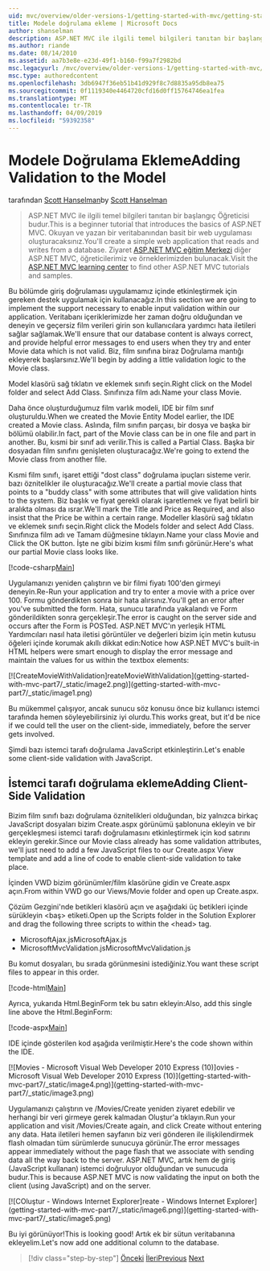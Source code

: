 ```yaml
---
uid: mvc/overview/older-versions-1/getting-started-with-mvc/getting-started-with-mvc-part7
title: Modele doğrulama ekleme | Microsoft Docs
author: shanselman
description: ASP.NET MVC ile ilgili temel bilgileri tanıtan bir başlangıç Öğreticisi budur. Okuyan ve yazan bir veritabanından basit bir web uygulaması oluşturun.
ms.author: riande
ms.date: 08/14/2010
ms.assetid: aa7b3e8e-e23d-49f1-b160-f99a7f2982bd
msc.legacyurl: /mvc/overview/older-versions-1/getting-started-with-mvc/getting-started-with-mvc-part7
msc.type: authoredcontent
ms.openlocfilehash: 3db6947f36eb51b41d929f8c7d8835a95db8ea75
ms.sourcegitcommit: 0f1119340e4464720cfd16d0ff15764746ea1fea
ms.translationtype: MT
ms.contentlocale: tr-TR
ms.lasthandoff: 04/09/2019
ms.locfileid: "59392358"
---
```

# <a name="adding-validation-to-the-model"></a><span data-ttu-id="7131f-104">Modele Doğrulama Ekleme</span><span class="sxs-lookup"><span data-stu-id="7131f-104">Adding Validation to the Model</span></span>

<span data-ttu-id="7131f-105">tarafından [Scott Hanselman](https://github.com/shanselman)</span><span class="sxs-lookup"><span data-stu-id="7131f-105">by [Scott Hanselman](https://github.com/shanselman)</span></span>

> <span data-ttu-id="7131f-106">ASP.NET MVC ile ilgili temel bilgileri tanıtan bir başlangıç Öğreticisi budur.</span><span class="sxs-lookup"><span data-stu-id="7131f-106">This is a beginner tutorial that introduces the basics of ASP.NET MVC.</span></span> <span data-ttu-id="7131f-107">Okuyan ve yazan bir veritabanından basit bir web uygulaması oluşturacaksınız.</span><span class="sxs-lookup"><span data-stu-id="7131f-107">You'll create a simple web application that reads and writes from a database.</span></span> <span data-ttu-id="7131f-108">Ziyaret [ASP.NET MVC eğitim Merkezi](../../../index.md) diğer ASP.NET MVC, öğreticilerimiz ve örneklerimizden bulunacak.</span><span class="sxs-lookup"><span data-stu-id="7131f-108">Visit the [ASP.NET MVC learning center](../../../index.md) to find other ASP.NET MVC tutorials and samples.</span></span>


<span data-ttu-id="7131f-109">Bu bölümde giriş doğrulaması uygulamamız içinde etkinleştirmek için gereken destek uygulamak için kullanacağız.</span><span class="sxs-lookup"><span data-stu-id="7131f-109">In this section we are going to implement the support necessary to enable input validation within our application.</span></span> <span data-ttu-id="7131f-110">Veritabanı içeriklerimizde her zaman doğru olduğundan ve deneyin ve geçersiz film verileri girin son kullanıcılara yardımcı hata iletileri sağlar sağlamak.</span><span class="sxs-lookup"><span data-stu-id="7131f-110">We'll ensure that our database content is always correct, and provide helpful error messages to end users when they try and enter Movie data which is not valid.</span></span> <span data-ttu-id="7131f-111">Biz, film sınıfına biraz Doğrulama mantığı ekleyerek başlarsınız.</span><span class="sxs-lookup"><span data-stu-id="7131f-111">We'll begin by adding a little validation logic to the Movie class.</span></span>

<span data-ttu-id="7131f-112">Model klasörü sağ tıklatın ve eklemek sınıfı seçin.</span><span class="sxs-lookup"><span data-stu-id="7131f-112">Right click on the Model folder and select Add Class.</span></span> <span data-ttu-id="7131f-113">Sınıfınıza film adı.</span><span class="sxs-lookup"><span data-stu-id="7131f-113">Name your class Movie.</span></span>

<span data-ttu-id="7131f-114">Daha önce oluşturduğumuz film varlık modeli, IDE bir film sınıf oluşturuldu.</span><span class="sxs-lookup"><span data-stu-id="7131f-114">When we created the Movie Entity Model earlier, the IDE created a Movie class.</span></span> <span data-ttu-id="7131f-115">Aslında, film sınıfın parçası, bir dosya ve başka bir bölümü olabilir.</span><span class="sxs-lookup"><span data-stu-id="7131f-115">In fact, part of the Movie class can be in one file and part in another.</span></span> <span data-ttu-id="7131f-116">Bu, kısmi bir sınıf adı verilir.</span><span class="sxs-lookup"><span data-stu-id="7131f-116">This is called a Partial Class.</span></span> <span data-ttu-id="7131f-117">Başka bir dosyadan film sınıfını genişleten oluşturacağız.</span><span class="sxs-lookup"><span data-stu-id="7131f-117">We're going to extend the Movie class from another file.</span></span>

<span data-ttu-id="7131f-118">Kısmi film sınıfı, işaret ettiği "dost class" doğrulama ipuçları sisteme verir. bazı öznitelikler ile oluşturacağız.</span><span class="sxs-lookup"><span data-stu-id="7131f-118">We'll create a partial movie class that points to a "buddy class" with some attributes that will give validation hints to the system.</span></span> <span data-ttu-id="7131f-119">Biz başlık ve fiyat gerekli olarak işaretlemek ve fiyat belirli bir aralıkta olması da ısrar.</span><span class="sxs-lookup"><span data-stu-id="7131f-119">We'll mark the Title and Price as Required, and also insist that the Price be within a certain range.</span></span> <span data-ttu-id="7131f-120">Modeller klasörü sağ tıklatın ve eklemek sınıfı seçin.</span><span class="sxs-lookup"><span data-stu-id="7131f-120">Right click the Models folder and select Add Class.</span></span> <span data-ttu-id="7131f-121">Sınıfınıza film adı ve Tamam düğmesine tıklayın.</span><span class="sxs-lookup"><span data-stu-id="7131f-121">Name your class Movie and Click the OK button.</span></span> <span data-ttu-id="7131f-122">İşte ne gibi bizim kısmi film sınıfı görünür.</span><span class="sxs-lookup"><span data-stu-id="7131f-122">Here's what our partial Movie class looks like.</span></span>

[!code-csharp[Main](getting-started-with-mvc-part7/samples/sample1.cs)]

<span data-ttu-id="7131f-123">Uygulamanızı yeniden çalıştırın ve bir filmi fiyatı 100'den girmeyi deneyin.</span><span class="sxs-lookup"><span data-stu-id="7131f-123">Re-Run your application and try to enter a movie with a price over 100.</span></span> <span data-ttu-id="7131f-124">Formu gönderdikten sonra bir hata alırsınız.</span><span class="sxs-lookup"><span data-stu-id="7131f-124">You'll get an error after you've submitted the form.</span></span> <span data-ttu-id="7131f-125">Hata, sunucu tarafında yakalandı ve Form gönderildikten sonra gerçekleşir.</span><span class="sxs-lookup"><span data-stu-id="7131f-125">The error is caught on the server side and occurs after the Form is POSTed.</span></span> <span data-ttu-id="7131f-126">ASP.NET MVC'ın yerleşik HTML Yardımcıları nasıl hata iletisi görüntüler ve değerleri bizim için metin kutusu öğeleri içinde korumak akıllı dikkat edin:</span><span class="sxs-lookup"><span data-stu-id="7131f-126">Notice how ASP.NET MVC's built-in HTML helpers were smart enough to display the error message and maintain the values for us within the textbox elements:</span></span>

[![C<span data-ttu-id="7131f-127">reateMovieWithValidation]</span><span class="sxs-lookup"><span data-stu-id="7131f-127">reateMovieWithValidation]</span></span>(getting-started-with-mvc-part7/_static/image2.png)](getting-started-with-mvc-part7/_static/image1.png)

<span data-ttu-id="7131f-128">Bu mükemmel çalışıyor, ancak sunucu söz konusu önce biz kullanıcı istemci tarafında hemen söyleyebilirsiniz iyi olurdu.</span><span class="sxs-lookup"><span data-stu-id="7131f-128">This works great, but it'd be nice if we could tell the user on the client-side, immediately, before the server gets involved.</span></span>

<span data-ttu-id="7131f-129">Şimdi bazı istemci tarafı doğrulama JavaScript etkinleştirin.</span><span class="sxs-lookup"><span data-stu-id="7131f-129">Let's enable some client-side validation with JavaScript.</span></span>

## <a name="adding-client-side-validation"></a><span data-ttu-id="7131f-130">İstemci tarafı doğrulama ekleme</span><span class="sxs-lookup"><span data-stu-id="7131f-130">Adding Client-Side Validation</span></span>

<span data-ttu-id="7131f-131">Bizim film sınıfı bazı doğrulama öznitelikleri olduğundan, biz yalnızca birkaç JavaScript dosyaları bizim Create.aspx görünümü şablonuna ekleyin ve bir gerçekleşmesi istemci tarafı doğrulamasını etkinleştirmek için kod satırını ekleyin gerekir.</span><span class="sxs-lookup"><span data-stu-id="7131f-131">Since our Movie class already has some validation attributes, we'll just need to add a few JavaScript files to our Create.aspx View template and add a line of code to enable client-side validation to take place.</span></span>

<span data-ttu-id="7131f-132">İçinden VWD bizim görünümler/film klasörüne gidin ve Create.aspx açın.</span><span class="sxs-lookup"><span data-stu-id="7131f-132">From within VWD go our Views/Movie folder and open up Create.aspx.</span></span>

<span data-ttu-id="7131f-133">Çözüm Gezgini'nde betikleri klasörü açın ve aşağıdaki üç betikleri içinde sürükleyin &lt;baş&gt; etiketi.</span><span class="sxs-lookup"><span data-stu-id="7131f-133">Open up the Scripts folder in the Solution Explorer and drag the following three scripts to within the &lt;head&gt; tag.</span></span>

- <span data-ttu-id="7131f-134">MicrosoftAjax.js</span><span class="sxs-lookup"><span data-stu-id="7131f-134">MicrosoftAjax.js</span></span>
- <span data-ttu-id="7131f-135">MicrosoftMvcValidation.js</span><span class="sxs-lookup"><span data-stu-id="7131f-135">MicrosoftMvcValidation.js</span></span>

<span data-ttu-id="7131f-136">Bu komut dosyaları, bu sırada görünmesini istediğiniz.</span><span class="sxs-lookup"><span data-stu-id="7131f-136">You want these script files to appear in this order.</span></span>

[!code-html[Main](getting-started-with-mvc-part7/samples/sample2.html)]

<span data-ttu-id="7131f-137">Ayrıca, yukarıda Html.BeginForm tek bu satırı ekleyin:</span><span class="sxs-lookup"><span data-stu-id="7131f-137">Also, add this single line above the Html.BeginForm:</span></span>

[!code-aspx[Main](getting-started-with-mvc-part7/samples/sample3.aspx)]

<span data-ttu-id="7131f-138">IDE içinde gösterilen kod aşağıda verilmiştir.</span><span class="sxs-lookup"><span data-stu-id="7131f-138">Here's the code shown within the IDE.</span></span>

[![M<span data-ttu-id="7131f-139">ovies - Microsoft Visual Web Developer 2010 Express (10)]</span><span class="sxs-lookup"><span data-stu-id="7131f-139">ovies - Microsoft Visual Web Developer 2010 Express (10)]</span></span>(getting-started-with-mvc-part7/_static/image4.png)](getting-started-with-mvc-part7/_static/image3.png)

<span data-ttu-id="7131f-140">Uygulamanızı çalıştırın ve /Movies/Create yeniden ziyaret edebilir ve herhangi bir veri girmeye gerek kalmadan Oluştur'a tıklayın.</span><span class="sxs-lookup"><span data-stu-id="7131f-140">Run your application and visit /Movies/Create again, and click Create without entering any data.</span></span> <span data-ttu-id="7131f-141">Hata iletileri hemen sayfanın biz veri gönderen ile ilişkilendirmek flash olmadan tüm sürümlerde sunucuya görünür.</span><span class="sxs-lookup"><span data-stu-id="7131f-141">The error messages appear immediately without the page flash that we associate with sending data all the way back to the server.</span></span> <span data-ttu-id="7131f-142">ASP.NET MVC, artık hem de giriş (JavaScript kullanan) istemci doğruluyor olduğundan ve sunucuda budur.</span><span class="sxs-lookup"><span data-stu-id="7131f-142">This is because ASP.NET MVC is now validating the input on both the client (using JavaScript) and on the server.</span></span>

[![C<span data-ttu-id="7131f-143">Oluştur - Windows Internet Explorer]</span><span class="sxs-lookup"><span data-stu-id="7131f-143">reate - Windows Internet Explorer]</span></span>(getting-started-with-mvc-part7/_static/image6.png)](getting-started-with-mvc-part7/_static/image5.png)

<span data-ttu-id="7131f-144">Bu iyi görünüyor!</span><span class="sxs-lookup"><span data-stu-id="7131f-144">This is looking good!</span></span> <span data-ttu-id="7131f-145">Artık ek bir sütun veritabanına ekleyelim.</span><span class="sxs-lookup"><span data-stu-id="7131f-145">Let's now add one additional column to the database.</span></span>

> [!div class="step-by-step"]
> <span data-ttu-id="7131f-146">[Önceki](getting-started-with-mvc-part6.md)
> [İleri](getting-started-with-mvc-part8.md)</span><span class="sxs-lookup"><span data-stu-id="7131f-146">[Previous](getting-started-with-mvc-part6.md)
[Next](getting-started-with-mvc-part8.md)</span></span>
